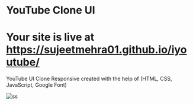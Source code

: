 # YouTube Clone UI

# Your site is live at https://sujeetmehra01.github.io/iyoutube/

YouTube UI Clone Responsive created with the help of (HTML, CSS, JavaScript, Google Font) 

![ss](https://user-images.githubusercontent.com/82982529/212413966-f874f75f-01f3-4516-a28a-bf2e10652225.png)
